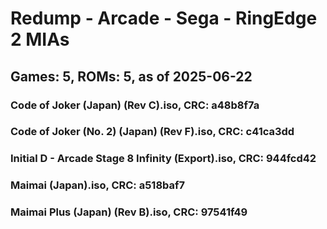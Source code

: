 # Redump - Arcade - Sega - RingEdge 2 MIAs
## Games: 5, ROMs: 5, as of 2025-06-22

### Code of Joker (Japan) (Rev C).iso, CRC: a48b8f7a
### Code of Joker (No. 2) (Japan) (Rev F).iso, CRC: c41ca3dd
### Initial D - Arcade Stage 8 Infinity (Export).iso, CRC: 944fcd42
### Maimai (Japan).iso, CRC: a518baf7
### Maimai Plus (Japan) (Rev B).iso, CRC: 97541f49

